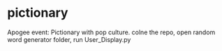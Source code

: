 # pictionary
Apogee event: Pictionary with pop culture.
colne the repo, open random word generator folder, run User_Display.py
